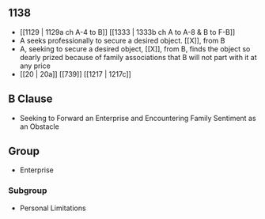 ## 1138
- [[1129 | 1129a ch A-4 to B]] [[1333 | 1333b ch A to A-8 &amp; B to F-B]] 
- A seeks professionally to secure a desired object. [[X]], from B
- A, seeking to secure a desired object, [[X]], from B, finds the object so dearly prized because of family associations that B will not part with it at any price
- [[20 | 20a]] [[739]] [[1217 | 1217c]] 

## B Clause
- Seeking to Forward an Enterprise and Encountering Family Sentiment as an Obstacle

## Group
- Enterprise

### Subgroup
- Personal Limitations

